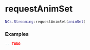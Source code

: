 # requestAnimSet

```lua
NCs.Streaming:requestAnimSet(animSet)
```

### Examples

```lua
-- TODO
```